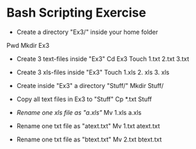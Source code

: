 # Bash Scripting Exercise

- Create a directory "Ex3/" inside your home folder

Pwd
Mkdir Ex3

- Create 3 text-files inside "Ex3" 
Cd Ex3
Touch 1.txt 2.txt 3.txt

- Create 3 xls-files inside "Ex3"
Touch 1.xls 2. xls 3. xls

- Create inside "Ex3" a directory "Stuff/"
Mkdir Stuff/

- Copy all text files in Ex3 to "Stuff"
Cp *.txt Stuff

- *Rename one xls file as "a.xls"*
Mv 1.xls a.xls

- Rename one txt file as "atext.txt"
Mv 1.txt atext.txt

- Rename one txt file as "btext.txt"
Mv 2.txt btext.txt
